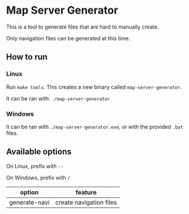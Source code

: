 # Map Server Generator

This is a tool to generate files that are hard to manually create.

Only navigation files can be generated at this time.

## How to run
### Linux
Run `make tools`.
This creates a new binary called `map-server-generator`.

It can be ran with: `./map-server-generator`

### Windows
It can be ran with `./map-server-generator.exe`, or with the provided `.bat` files.

## Available options
On Linux, prefix with `--`

On Windows, prefix with `/`

option | feature
---|---
generate-navi | create navigation files


